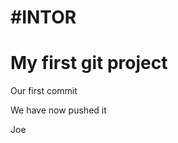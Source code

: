 #INTOR
=========

My first git project
===================
Our first commit

We have now pushed it

Joe